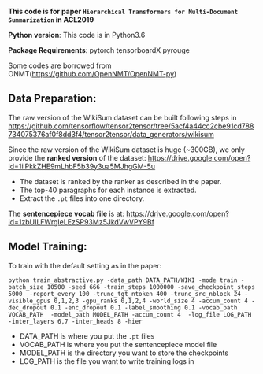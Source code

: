 **This code is for paper `Hierarchical Transformers for Multi-Document Summarization` in ACL2019**

**Python version**: This code is in Python3.6

**Package Requirements**: pytorch tensorboardX pyrouge

Some codes are borrowed from ONMT(https://github.com/OpenNMT/OpenNMT-py)

## Data Preparation:

The raw version of the WikiSum dataset can be built following steps in https://github.com/tensorflow/tensor2tensor/tree/5acf4a44cc2cbe91cd788734075376af0f8dd3f4/tensor2tensor/data_generators/wikisum

Since the raw version of the WikiSum dataset is huge (~300GB), we only provide the **ranked version** of the dataset:
https://drive.google.com/open?id=1iiPkkZHE9mLhbF5b39y3ua5MJhgGM-5u

* The dataset is ranked by the ranker as described in the paper.
* The top-40 paragraphs for each instance is extracted.
* Extract the `.pt` files into one directory.

The **sentencepiece vocab file** is at:
https://drive.google.com/open?id=1zbUILFWrgIeLEzSP93Mz5JkdVwVPY9Bf

## Model Training:

To train with the default setting as in the paper:
```
python train_abstractive.py -data_path DATA_PATH/WIKI -mode train -batch_size 10500 -seed 666 -train_steps 1000000 -save_checkpoint_steps 5000  -report_every 100 -trunc_tgt_ntoken 400 -trunc_src_nblock 24 -visible_gpus 0,1,2,3 -gpu_ranks 0,1,2,4 -world_size 4 -accum_count 4 -dec_dropout 0.1 -enc_dropout 0.1 -label_smoothing 0.1 -vocab_path VOCAB_PATH  -model_path MODEL_PATH -accum_count 4  -log_file LOG_PATH  -inter_layers 6,7 -inter_heads 8 -hier
```
* DATA_PATH is where you put the `.pt` files
* VOCAB_PATH is where you put the sentencepiece model file
* MODEL_PATH is the directory you want to store the checkpoints
* LOG_PATH is the file you want to write training logs in
